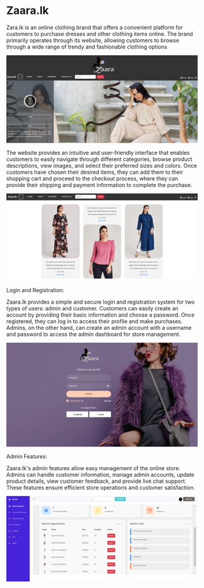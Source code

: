 # Zaara.lk
Zara.lk is an online clothing brand that offers a convenient platform for customers to purchase dresses and other clothing items online. The brand primarily operates through its website, allowing customers to browse through a wide range of trendy and fashionable clothing options


<img src="https://github.com/AshanIndrajith/Zaara.lk/blob/main/home.png">

The website provides an intuitive and user-friendly interface that enables customers to easily navigate through different categories, browse product descriptions, view images, and select their preferred sizes and colors. Once customers have chosen their desired items, they can add them to their shopping cart and proceed to the checkout process, where they can provide their shipping and payment information to complete the purchase.


<img src="https://github.com/AshanIndrajith/Zaara.lk/blob/main/home1.png">

Login and Registration:

Zaara.lk provides a simple and secure login and registration system for two types of users: admin and customer. Customers can easily create an account by providing their basic information and choose a password. Once registered, they can log in to access their profile and make purchases. Admins, on the other hand, can create an admin account with a username and password to access the admin dashboard for store management.

<img src="https://github.com/AshanIndrajith/Zaara.lk/blob/main/login.png">




Admin Features:

Zaara.lk's admin features allow easy management of the online store. Admins can handle customer information, manage admin accounts, update product details, view customer feedback, and provide live chat support. These features ensure efficient store operations and customer satisfaction.


<img src="https://github.com/AshanIndrajith/Zaara.lk/blob/main/admin%20das.png">





